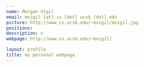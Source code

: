```yaml
---
name: Morgan Vigil
email: mvigil [at] cs [dot] ucsb [dot] edu
picture: http://www.cs.ucsb.edu/~mvigil/mvigil.jpg
positions:
description: >
webpage: http://www.cs.ucsb.edu/~mvigil/

layout: profile
title: my personal webpage
---
```

